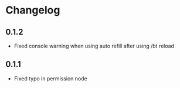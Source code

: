 # Changelog

## 0.1.2
- Fixed console warning when using auto refill after using /bt reload

## 0.1.1
- Fixed typo in permission node